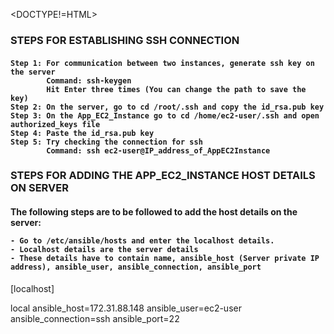<DOCTYPE!=HTML>
<body>
  <h3> STEPS FOR ESTABLISHING SSH CONNECTION </h3>
  <h4>

    Step 1: For communication between two instances, generate ssh key on the server
            Command: ssh-keygen
            Hit Enter three times (You can change the path to save the key)
    Step 2: On the server, go to cd /root/.ssh and copy the id_rsa.pub key
    Step 3: On the App_EC2_Instance go to cd /home/ec2-user/.ssh and open authorized_keys file
    Step 4: Paste the id_rsa.pub key 
    Step 5: Try checking the connection for ssh
            Command: ssh ec2-user@IP_address_of_AppEC2Instance
  </h4>
  <h3> STEPS FOR ADDING THE APP_EC2_INSTANCE HOST DETAILS ON SERVER </h3>
  <h4>
    The following steps are to be followed to add the host details on the server:

    - Go to /etc/ansible/hosts and enter the localhost details. 
    - Localhost details are the server details
    - These details have to contain name, ansible_host (Server private IP address), ansible_user, ansible_connection, ansible_port
    
  </h4>
  <p>
    [localhost]
  </p>
  <p>
    local ansible_host=172.31.88.148 ansible_user=ec2-user ansible_connection=ssh ansible_port=22
  </p>
</body>
  